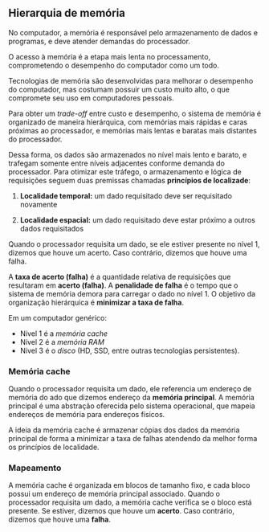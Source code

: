 ## Hierarquia de memória

No computador, a memória é responsável pelo armazenamento de dados e programas, e deve atender demandas do processador.

O acesso à memória é a etapa mais lenta no processamento, comprometendo o desempenho do computador como um todo.

Tecnologias de memória são desenvolvidas para melhorar o desempenho do computador, mas costumam possuir um custo muito alto, o que compromete seu uso em computadores pessoais.

Para obter um *trade-off* entre custo e desempenho, o sistema de memória é organizado de maneira hierárquica, com memórias mais rápidas e caras próximas ao processador, e memórias mais lentas e baratas mais distantes do processador.

Dessa forma, os dados são armazenados no nível mais lento e barato, e trafegam somente entre níveis adjacentes conforme demanda do processador. Para otimizar este tráfego, o armazenamento e lógica de requisições seguem duas premissas chamadas **princípios de localizade**:

1. **Localidade temporal:** um dado requisitado deve ser requisitado novamente

2. **Localidade espacial:** um dado requisitado deve estar próximo a outros dados requisitados  

Quando o processador requisita um dado, se ele estiver presente no nível 1, dizemos que houve um acerto. Caso contrário, dizemos que houve uma falha.

A **taxa de acerto (falha)** é a quantidade relativa de requisições que resultaram em **acerto (falha)**. A **penalidade de falha** é o tempo que o sistema de memória demora para carregar o dado no nível 1. O objetivo da organização hierárquica é **minimizar a taxa de falha**.

Em um computador genérico:
- Nível 1 é a *memória cache*
- Nível 2 é a *memória RAM*
- Nível 3 é o *disco* (HD, SSD, entre outras tecnologias persistentes).

### Memória cache

Quando o processador requisita um dado, ele referencia um endereço de memória do ado que dizemos endereço da **memória principal**. A memória principal é uma abstração oferecida pelo sistema operacional, que mapeia endereços de memória para endereços físicos.

A ideia da memória cache é armazenar cópias dos dados da memória principal de forma a minimizar a taxa de falhas atendendo da melhor forma os princípios de localidade.
### Mapeamento

A memória cache é organizada em blocos de tamanho fixo, e cada bloco possui um endereço de memória principal associado. Quando o processador requisita um dado, a memória cache verifica se o bloco está presente. Se estiver, dizemos que houve um **acerto**. Caso contrário, dizemos que houve uma **falha**.